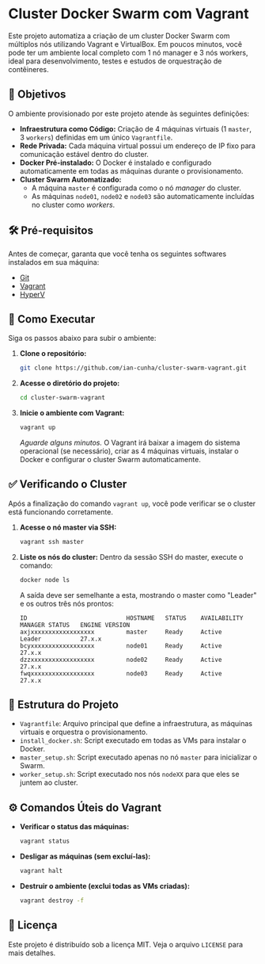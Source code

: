 # Cluster Docker Swarm com Vagrant

Este projeto automatiza a criação de um cluster Docker Swarm com múltiplos nós utilizando Vagrant e VirtualBox. Em poucos minutos, você pode ter um ambiente local completo com 1 nó manager e 3 nós workers, ideal para desenvolvimento, testes e estudos de orquestração de contêineres.

## 🎯 Objetivos

O ambiente provisionado por este projeto atende às seguintes definições:
* **Infraestrutura como Código:** Criação de 4 máquinas virtuais (1 `master`, 3 `workers`) definidas em um único `Vagrantfile`.
* **Rede Privada:** Cada máquina virtual possui um endereço de IP fixo para comunicação estável dentro do cluster.
* **Docker Pré-instalado:** O Docker é instalado e configurado automaticamente em todas as máquinas durante o provisionamento.
* **Cluster Swarm Automatizado:**
    * A máquina `master` é configurada como o nó *manager* do cluster.
    * As máquinas `node01`, `node02` e `node03` são automaticamente incluídas no cluster como *workers*.

## 🛠️ Pré-requisitos

Antes de começar, garanta que você tenha os seguintes softwares instalados em sua máquina:

* [Git](https://git-scm.com/)
* [Vagrant](https://www.vagrantup.com/downloads)
* [HyperV](https://learn.microsoft.com/pt-br/windows-server/virtualization/hyper-v/get-started/install-hyper-v?tabs=powershell)

## 🚀 Como Executar

Siga os passos abaixo para subir o ambiente:

1.  **Clone o repositório:**
    ```bash
    git clone https://github.com/ian-cunha/cluster-swarm-vagrant.git
    ```

2.  **Acesse o diretório do projeto:**
    ```bash
    cd cluster-swarm-vagrant
    ```

3.  **Inicie o ambiente com Vagrant:**
    ```bash
    vagrant up
    ```
    *Aguarde alguns minutos.* O Vagrant irá baixar a imagem do sistema operacional (se necessário), criar as 4 máquinas virtuais, instalar o Docker e configurar o cluster Swarm automaticamente.

## ✅ Verificando o Cluster

Após a finalização do comando `vagrant up`, você pode verificar se o cluster está funcionando corretamente.

1.  **Acesse o nó master via SSH:**
    ```bash
    vagrant ssh master
    ```

2.  **Liste os nós do cluster:**
    Dentro da sessão SSH do master, execute o comando:
    ```bash
    docker node ls
    ```

    A saída deve ser semelhante a esta, mostrando o master como "Leader" e os outros três nós prontos:
    ```
    ID                            HOSTNAME   STATUS    AVAILABILITY   MANAGER STATUS   ENGINE VERSION
    axjxxxxxxxxxxxxxxxxxx         master     Ready     Active         Leader           27.x.x
    bcyxxxxxxxxxxxxxxxxxx         node01     Ready     Active                          27.x.x
    dzzxxxxxxxxxxxxxxxxxx         node02     Ready     Active                          27.x.x
    fwqxxxxxxxxxxxxxxxxxx         node03     Ready     Active                          27.x.x
    ```

## 📂 Estrutura do Projeto

* `Vagrantfile`: Arquivo principal que define a infraestrutura, as máquinas virtuais e orquestra o provisionamento.
* `install_docker.sh`: Script executado em todas as VMs para instalar o Docker.
* `master_setup.sh`: Script executado apenas no nó `master` para inicializar o Swarm.
* `worker_setup.sh`: Script executado nos nós `nodeXX` para que eles se juntem ao cluster.

## ⚙️ Comandos Úteis do Vagrant

* **Verificar o status das máquinas:**
    ```bash
    vagrant status
    ```
* **Desligar as máquinas (sem excluí-las):**
    ```bash
    vagrant halt
    ```
* **Destruir o ambiente (exclui todas as VMs criadas):**
    ```bash
    vagrant destroy -f
    ```

## 📄 Licença

Este projeto é distribuído sob a licença MIT. Veja o arquivo `LICENSE` para mais detalhes.
